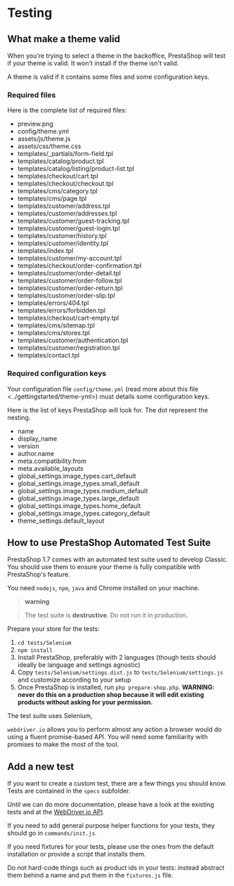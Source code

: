 Testing
=======

What make a theme valid
-----------------------

When you're trying to select a theme in the backoffice, PrestaShop will
test if your theme is valid. It won't install if the theme isn't valid.

A theme is valid if it contains some files and some configuration keys.

### Required files

Here is the complete list of required files:

-   preview.png
-   config/theme.yml
-   assets/js/theme.js
-   assets/css/theme.css
-   templates/\_partials/form-field.tpl
-   templates/catalog/product.tpl
-   templates/catalog/listing/product-list.tpl
-   templates/checkout/cart.tpl
-   templates/checkout/checkout.tpl
-   templates/cms/category.tpl
-   templates/cms/page.tpl
-   templates/customer/address.tpl
-   templates/customer/addresses.tpl
-   templates/customer/guest-tracking.tpl
-   templates/customer/guest-login.tpl
-   templates/customer/history.tpl
-   templates/customer/identity.tpl
-   templates/index.tpl
-   templates/customer/my-account.tpl
-   templates/checkout/order-confirmation.tpl
-   templates/customer/order-detail.tpl
-   templates/customer/order-follow.tpl
-   templates/customer/order-return.tpl
-   templates/customer/order-slip.tpl
-   templates/errors/404.tpl
-   templates/errors/forbidden.tpl
-   templates/checkout/cart-empty.tpl
-   templates/cms/sitemap.tpl
-   templates/cms/stores.tpl
-   templates/customer/authentication.tpl
-   templates/customer/registration.tpl
-   templates/contact.tpl

### Required configuration keys

Your configuration file `config/theme.yml`
(read more about this file &lt;../gettingstarted/theme-yml&gt;) must
details some configuration keys.

Here is the list of keys PrestaShop will look for. The dot represent the
nesting.

-   name
-   display\_name
-   version
-   author.name
-   meta.compatibility.from
-   meta.available\_layouts
-   global\_settings.image\_types.cart\_default
-   global\_settings.image\_types.small\_default
-   global\_settings.image\_types.medium\_default
-   global\_settings.image\_types.large\_default
-   global\_settings.image\_types.home\_default
-   global\_settings.image\_types.category\_default
-   theme\_settings.default\_layout

How to use PrestaShop Automated Test Suite
------------------------------------------

PrestaShop 1.7 comes with an automated test suite used to develop
Classic. You should use them to ensure your theme is fully compatible
with PrestaShop's feature.

You need `nodejs`, `npm`, `java` and Chrome installed on your machine.

> **warning**

> The test suite is **destructive**. Do not run it in production.

Prepare your store for the tests:

1.  `cd tests/Selenium`
2.  `npm install`
3.  Install PrestaShop, preferably with 2 languages (though tests should
    ideally be language and settings agnostic)
4.  Copy `tests/Selenium/settings.dist.js` to
    `tests/Selenium/settings.js` and customize according to your setup
5.  Once PrestaShop is installed, run `php prepare-shop.php`. **WARNING:
    never do this on a production shop because it will edit existing
    products without asking for your permission.**

The test suite uses Selenium,

`webdriver.io` allows you to perform almost any action a browser would
do using a fluent promise-based API. You will need some familiarity with
promises to make the most of the tool.

Add a new test
--------------

If you want to create a custom test, there are a few things you should
know. Tests are contained in the `specs` subfolder.

Until we can do more documentation, please have a look at the existing
tests and at the [WebDriver.io API](http://webdriver.io/api.html).

If you need to add general purpose helper functions for your tests, they
should go in `commands/init.js`.

If you need fixtures for your tests, please use the ones from the
default installation or provide a script that installs them.

Do not hard-code things such as product ids in your tests: instead
abstract them behind a name and put them in the `fixtures.js` file.
